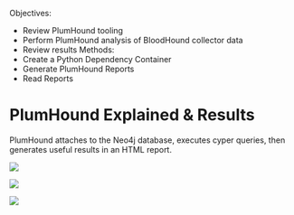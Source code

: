 Objectives:
* Review PlumHound tooling  
* Perform PlumHound analysis of BloodHound collector data  
* Review results
Methods:
* Create a Python Dependency Container  
* Generate PlumHound Reports  
* Read Reports

# PlumHound Explained & Results

PlumHound attaches to the Neo4j database, executes cyper queries, then generates useful results in an HTML report.

![](IMG-20231206000655893.png)

![](IMG-20231206000711653.png)

![](IMG-20231206000725584.png)

